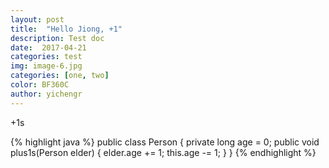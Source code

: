 ```yaml
---
layout: post
title:  "Hello Jiong, +1"
description: Test doc
date:  2017-04-21
categories: test
img: image-6.jpg
categories: [one, two]
color: BF360C
author: yichengr
---
```


+1s

{% highlight java %}
public class Person {
    private long age = 0;
    public void plus1s(Person elder) {
        elder.age += 1;
        this.age -= 1;
    }
}
{% endhighlight %}
